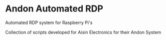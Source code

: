 # Andon Automated RDP

Automated RDP system for Raspberry Pi's

Collection of scripts developed for Aisin Electronics for their Andon System
